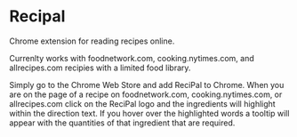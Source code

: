# Recipal
Chrome extension for reading recipes online.

Currenlty works with foodnetwork.com, cooking.nytimes.com, and allrecipes.com recipies with a limited food library.

Simply go to the Chrome Web Store and add ReciPal to Chrome. When you are on the page of a recipe on foodnetwork.com, cooking.nytimes.com, or allrecipes.com click on the ReciPal logo and the ingredients will highlight within the direction text. If you hover over the highlighted words a tooltip will appear with the quantities of that ingredient that are required.
